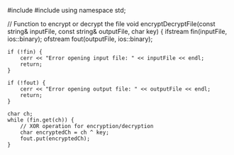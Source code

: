 #include <iostream>
#include <fstream>
using namespace std;

// Function to encrypt or decrypt the file
void encryptDecryptFile(const string& inputFile, const string& outputFile, char key) {
    ifstream fin(inputFile, ios::binary);
    ofstream fout(outputFile, ios::binary);

    if (!fin) {
        cerr << "Error opening input file: " << inputFile << endl;
        return;
    }

    if (!fout) {
        cerr << "Error opening output file: " << outputFile << endl;
        return;
    }

    char ch;
    while (fin.get(ch)) {
        // XOR operation for encryption/decryption
        char encryptedCh = ch ^ key;
        fout.put(encryptedCh);
    }
